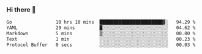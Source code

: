 ### Hi there 👋

<!--
**yeya24/yeya24** is a ✨ _special_ ✨ repository because its `README.md` (this file) appears on your GitHub profile.

Here are some ideas to get you started:

- 🔭 I’m currently working on ...
- 🌱 I’m currently learning ...
- 👯 I’m looking to collaborate on ...
- 🤔 I’m looking for help with ...
- 💬 Ask me about ...
- 📫 How to reach me: ...
- 😄 Pronouns: ...
- ⚡ Fun fact: ...
-->

<!--START_SECTION:waka-->

```txt
Go                10 hrs 10 mins  ███████████████████████▓░   94.29 %
YAML              29 mins         █░░░░░░░░░░░░░░░░░░░░░░░░   04.62 %
Markdown          5 mins          ▒░░░░░░░░░░░░░░░░░░░░░░░░   00.80 %
Text              1 min           ░░░░░░░░░░░░░░░░░░░░░░░░░   00.23 %
Protocol Buffer   0 secs          ░░░░░░░░░░░░░░░░░░░░░░░░░   00.03 %
```

<!--END_SECTION:waka-->
